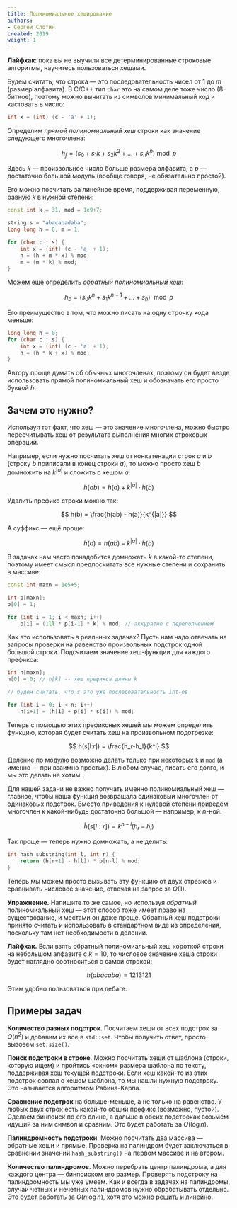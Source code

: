 ```yaml
---
title: Полиномиальное хеширование
authors:
- Сергей Слотин
created: 2019
weight: 1
---
```


**Лайфхак**: пока вы не выучили все детерминированные строковые алгоритмы, научитесь пользоваться хешами.

Будем считать, что строка — это последовательность чисел от $1$ до $m$ (размер алфавита). В C/C++ тип `char` это на самом деле тоже число (8-битное), поэтому можно вычитать из символов минимальный код и кастовать в число:

```cpp
int x = (int) (c - 'a' + 1);
```

Определим *прямой полиномиальный хеш* строки как значение следующего многочлена:

$$
h_f = (s_0 + s_1 k + s_2 k^2 + \ldots + s_n k^n) \bmod p
$$

Здесь $k$ — произвольное число больше размера алфавита, а $p$ — достаточно большой модуль (вообще говоря, не обязательно простой).

Его можно посчитать за линейное время, поддерживая переменную, равную $k$ в нужной степени:

```c++
const int k = 31, mod = 1e9+7;

string s = "abacabadaba";
long long h = 0, m = 1;

for (char c : s) {
    int x = (int) (c - 'a' + 1);
    h = (h + m * x) % mod;
    m = (m * k) % mod;
}
```

Можем ещё определить *обратный полиномиальный хеш*:

$$
h_b = (s_0 k^n + s_1 k^{n-1} + \ldots + s_n) \mod p
$$

Его преимущество в том, что можно писать на одну строчку кода меньше:

```c++
long long h = 0;
for (char c : s) {
    int x = (int) (c - 'a' + 1);
    h = (h * k + x) % mod;
}
```

Автору проще думать об обычных многочленах, поэтому он будет везде использовать прямой полиномиальный хеш и обозначать его просто буквой $h$.

## Зачем это нужно?

Используя тот факт, что хеш — это значение многочлена, можно быстро пересчитывать хеш от результата выполнения многих строковых операций.

Например, если нужно посчитать хеш от конкатенации строк $a$ и $b$ (строку $b$ приписали в конец строки $a$), то можно просто хеш $b$ домножить на $k^{|a|}$ и сложить с хешом $a$:

$$
h(ab) = h(a) + k^{|a|} \cdot h(b)
$$

Удалить префикс строки можно так:

$$
h(b) = \frac{h(ab) - h(a)}{k^{|a|}}
$$

А суффикс — ещё проще:

$$
h(a) = h(ab) - k^{|a|} \cdot h(b)
$$

В задачах нам часто понадобится домножать $k$ в какой-то степени, поэтому имеет смысл предпосчитать все нужные степени и сохранить в массиве:

```c++
const int maxn = 1e5+5;

int p[maxn];
p[0] = 1;

for (int i = 1; i < maxn; i++)
    p[i] = (1ll * p[i-1] * k) % mod; // аккуратно с переполнением
```

Как это использовать в реальных задачах? Пусть нам надо отвечать на запросы проверки на равенство произвольных подстрок одной большой строки. Подсчитаем значение хеш-функции для каждого префикса:

```c++
int h[maxn];
h[0] = 0; // h[k] -- хеш префикса длины k

// будем считать, что s это уже последовательность int-ов

for (int i = 0; i < n; i++) 
    h[i+1] = (h[i] + p[i] * s[i]) % mod;
```

Теперь с помощью этих префиксных хешей мы можем определить функцию, которая будет считать хеш на произвольном подотрезке:

$$
h(s[l:r]) = \frac{h_r-h_l}{k^l}
$$

[Деление по модулю](/cs/modular/reciprocal) возможно делать только при некоторых `k` и `mod` (а именно — при взаимно простых). В любом случае, писать его долго, и мы это делать не хотим.

Для нашей задачи не важно получать именно полиномиальный хеш — главное, чтобы наша функция возвращала одинаковый многочлен от одинаковых подстрок. Вместо приведения к нулевой степени приведём многочлен к какой-нибудь достаточно большой — например, к $n$-ной.

$$
\hat{h}(s[l:r]) = k^{n-l} (h_r-h_l)
$$

Так проще — теперь нужно домножать, а не делить:

```c++
int hash_substring(int l, int r) {
    return (h[r+1] - h[l]) * p[n-l] % mod;
}
```

Теперь мы можем просто вызывать эту функцию от двух отрезков и сравнивать числовое значение, отвечая на запрос за $O(1)$.

**Упражнение.** Напишите то же самое, но используя *обратный* полиномиальный хеш — этот способ тоже имеет право на существование, и местами он даже проще. Обратный хеш подстроки принято считать и использовать в стандартном виде из определения, поскольку там нет необходимости в делении.

**Лайфхак.** Если взять обратный полиномиальный хеш короткой строки на небольшом алфавите с $k=10$, то числовое значение хеша строки будет наглядно соотноситься с самой строкой:

$$
h(abacaba)=1213121
$$

Этим удобно пользоваться при дебаге.

## Примеры задач

**Количество разных подстрок**. Посчитаем хеши от всех подстрок за $O(n^2)$ и добавим их все в `std::set`. Чтобы получить ответ, просто вызовем `set.size()`.

**Поиск подстроки в строке**. Можно посчитать хеши от шаблона (строки, которую ищем) и пройтись «окном» размера шаблона по тексту, поддерживая хеш текущей подстроки. Если хеш какой-то из этих подстрок совпал с хешом шаблона, то мы нашли нужную подстроку. Это называется алгоритмом Рабина-Карпа.

**Сравнение подстрок** на больше-меньше, а не только на равенство. У любых двух строк есть какой-то общий префикс (возможно, пустой). Сделаем бинпоиск по его длине, а дальше  в обеих подстроках возьмём идущий за ним символ и сравним. Это будет работать за $O(\log n)$.

**Палиндромность подстроки**. Можно посчитать два массива — обратные хеши и прямые. Проверка на палиндром будет заключаться в сравнении значений `hash_substring()` на первом массиве и на втором.

**Количество палиндромов**. Можно перебрать центр палиндрома, а для каждого центра — бинпоиском его размер. Проверять подстроку на палиндромность мы уже умеем. Как и всегда в задачах на палиндромы, случаи четных и нечетных палиндромов нужно обрабатывать отдельно. Это будет работать за $O(n \log n)$, хотя это [можно решить и линейно](/cs/string-searching/manacher).
